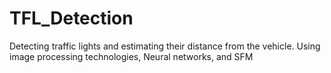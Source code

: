 # TFL_Detection
Detecting traffic lights and estimating their distance from the vehicle. Using image processing technologies, Neural networks, and SFM
